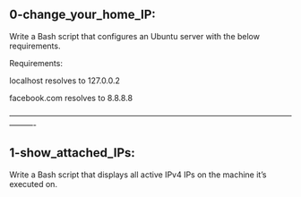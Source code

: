 ## 0-change_your_home_IP:

Write a Bash script that configures an Ubuntu server with the below requirements.

Requirements:

localhost resolves to 127.0.0.2

facebook.com resolves to 8.8.8.8

———————————————————————————————————————-

## 1-show_attached_IPs:

Write a Bash script that displays all active IPv4 IPs on the machine it’s executed on.

